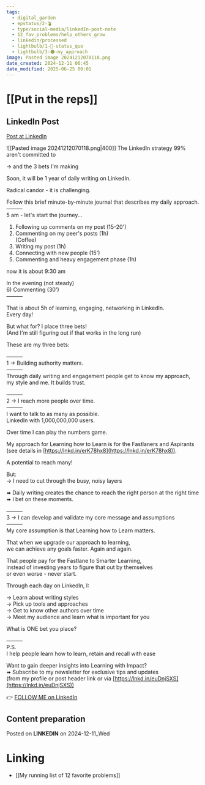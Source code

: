 ```yaml
---
tags:
  - digital_garden
  - epstatus/2-🪴
  - type/social-media/linkedIn-post-note
  - 12_fav_problems/help_others_grow
  - linkedin/processed
  - lightbulb/1-🔴-status_quo
  - lightbulb/3-🟠-my_approach
image: Pasted image 20241212070118.png
date_created: 2024-12-11 06:45
date_modified: 2025-06-25 00:01
---
```

# [[Put in the reps]]

## LinkedIn Post

[Post at LinkedIn](https://www.linkedin.com/posts/sebastiankamilli_the-linkedin-strategy-99-arent-committed-activity-7272505438326140928-iTmu?utm_source=share&utm_medium=member_desktop)

![[Pasted image 20241212070118.png|400]]
The LinkedIn strategy 99% aren't committed to  
  
→ and the 3 bets I'm making  
  
Soon, it will be 1 year of daily writing on LinkedIn.  
  
Radical candor - it is challenging.  
  
Follow this brief minute-by-minute journal that describes my daily approach.  
———  
5 am - let's start the journey...  
  
1) Following up comments on my post (15-20')  
2) Commenting on my peer's posts (1h)  
(Coffee)  
3) Writing my post (1h)  
4) Connecting with new people (15')  
5) Commenting and heavy engagement phase (1h)  
  
now it is about 9:30 am  
  
In the evening (not steady)  
6) Commenting (30')  
———  

That is about 5h of learning, engaging, networking in LinkedIn.  
Every day!  

But what for? I place three bets!  
(And I'm still figuring out if that works in the long run)  
  
These are my three bets:  
  
———  
1 → Building authority matters.  
———  
Through daily writing and engagement people get to know my approach, my style and me. It builds trust.  

———  
2 → I reach more people over time.  
———  
I want to talk to as many as possible.  
LinkedIn with 1,000,000,000 users.  
  
Over time I can play the numbers game.  
  
My approach for Learning how to Learn is for the Fastlaners and Aspirants  
(see details in [https://lnkd.in/erK78hx8](https://lnkd.in/erK78hx8)).  
  
A potential to reach many!  

But:  
→ I need to cut through the busy, noisy layers  
  
➠ Daily writing creates the chance to reach the right person at the right time  
➠ I bet on these moments.  

———  
3 → I can develop and validate my core message and assumptions  
———  
My core assumption is that Learning how to Learn matters.  
  
That when we upgrade our approach to learning,  
we can achieve any goals faster. Again and again.  
  
That people pay for the Fastlane to Smarter Learning,  
instead of investing years to figure that out by themselves  
or even worse - never start.  
  
Through each day on LinkedIn, I:  
  
→ Learn about writing styles  
→ Pick up tools and approaches  
→ Get to know other authors over time  
→ Meet my audience and learn what is important for you  

What is ONE bet you place?  

———  
P.S.  
I help people learn how to learn, retain and recall with ease  
  
Want to gain deeper insights into Learning with Impact?  
➠ Subscribe to my newsletter for exclusive tips and updates  
(from my profile or post header link or via [https://lnkd.in/euDnjSXS](https://lnkd.in/euDnjSXS))

👉 [FOLLOW ME on LinkedIn](https://www.linkedin.com/comm/mynetwork/discovery-see-all?usecase=PEOPLE_FOLLOWS&followMember=sebastiankamilli)

## Content preparation

Posted on **LINKEDIN** on 2024-12-11_Wed

# Linking

+ [[My running list of 12 favorite problems]]